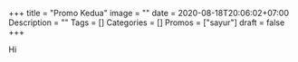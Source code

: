 +++
title = "Promo Kedua"
image = ""
date = 2020-08-18T20:06:02+07:00
Description = ""
Tags = []
Categories = []
Promos = ["sayur"]
draft = false
+++

Hi